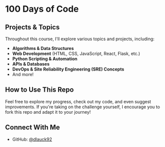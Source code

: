 # 100 Days of Code

## Projects & Topics
Throughout this course, I'll explore various topics and projects, including:
- **Algorithms & Data Structures**
- **Web Development** (HTML, CSS, JavaScript, React, Flask, etc.)
- **Python Scripting & Automation**
- **APIs & Databases**
- **DevOps & Site Reliability Engineering (SRE) Concepts**
- And more!

## How to Use This Repo
Feel free to explore my progress, check out my code, and even suggest improvements. If you're taking on the challenge yourself, I encourage you to fork this repo and adapt it to your journey!

## Connect With Me
- GitHub: [@dlauck92](https://github.com/dlauck92)
